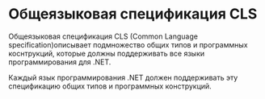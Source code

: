 # Общеязыковая спецификация CLS

Общеязыковая спецификация CLS (Common Language specification)описывает подмножество общих типов и программных коснтрукций, которые должны поддерживать все языки программирования для .NET. 

Каждый язык программирования .NET должен поддерживать эту спецификацию общих типов и программных конструкций. 
